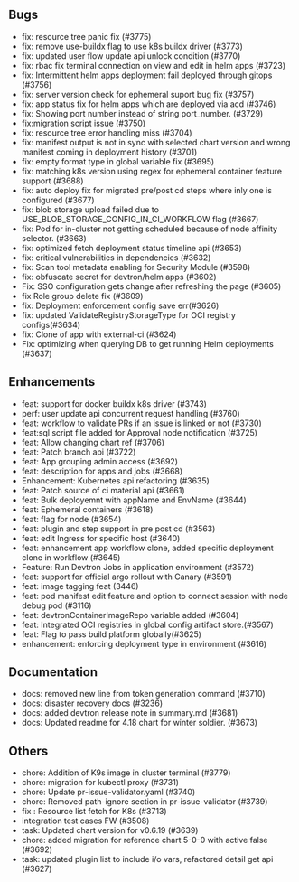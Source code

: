 ## Bugs
- fix: resource tree panic fix (#3775)
- fix: remove use-buildx flag to use k8s buildx driver (#3773)
- fix: updated user flow update api unlock condition (#3770)
- fix: rbac fix terminal connection on view and edit in helm apps (#3723)
- fix:  Intermittent helm apps deployment fail deployed through gitops (#3756)
- fix: server version check for ephemeral suport bug fix (#3757)
- fix:  app status fix for helm apps which are deployed via acd (#3746)
- fix: Showing port number instead of string port_number. (#3729)
- fix:migration script issue  (#3750)
- fix: resource tree error handling miss (#3704)
- fix: manifest output is not in sync with selected chart version and wrong manifest coming in deployment history (#3701)
- fix: empty format type in global variable fix (#3695)
- fix: matching k8s version using regex for ephemeral container feature support (#3688)
- fix: auto deploy fix for migrated pre/post cd steps where inly one is configured (#3677)
- fix: blob storage upload failed due to USE_BLOB_STORAGE_CONFIG_IN_CI_WORKFLOW flag (#3667)
- fix: Pod for in-cluster not getting scheduled because of node affinity selector. (#3663)
- fix: optimized fetch deployment status timeline api (#3653)
- fix: critical vulnerabilities in dependencies (#3632)
- fix: Scan tool metadata enabling for Security Module (#3598)
- fix: obfuscate secret for devtron/helm apps (#3602)
- Fix: SSO configuration gets change after refreshing the page (#3605)
- fix Role group delete fix (#3609)
- fix: Deployment enforcement config save err(#3626)
- fix: updated ValidateRegistryStorageType for OCI registry configs(#3634)
- fix: Clone of app with external-ci (#3624)
- Fix: optimizing when querying DB to get running Helm deployments (#3637)
## Enhancements
- feat: support for docker buildx k8s driver (#3743)
- perf:  user update api concurrent request handling (#3760)
- feat: workflow to validate PRs if an issue is linked or not (#3730)
- feat:sql script file added for Approval node notification  (#3725)
- feat: Allow changing chart ref (#3706)
- feat: Patch branch api (#3722)
- feat: App grouping admin access (#3692)
- feat: description for apps and jobs (#3668)
- Enhancement: Kubernetes api refactoring (#3635)
- feat: Patch source of ci material api (#3661)
- feat: Bulk deployemnt with appName and EnvName (#3644)
- feat: Ephemeral containers (#3618)
- feat: flag for node (#3654)
- feat: plugin and step support in pre post cd (#3563)
- feat: edit Ingress for specific host (#3640)
- feat: enhancement app workflow clone, added specific deployment clone in workflow (#3645)
- Feature: Run Devtron Jobs in application environment (#3572)
- feat: support for official argo rollout with Canary (#3591)
- feat: image tagging feat (3446)
- feat: pod manifest edit feature and option to connect session with node debug pod (#3116)
- feat: devtronContainerImageRepo variable added (#3604)
- feat: Integrated OCI registries in global config artifact store.(#3567)
- feat: Flag to pass build platform globally(#3625)
- enhancement: enforcing deployment type in environment (#3616)
## Documentation
- docs: removed new line from token generation command (#3710)
- docs: disaster recovery docs (#3236)
- docs: added devtron release note in summary.md (#3681)
- docs: Updated readme for 4.18 chart for winter soldier. (#3673)
## Others
- chore: Addition of K9s image in cluster terminal (#3779)
- chore: migration for kubectl proxy (#3731)
- chore: Update pr-issue-validator.yaml (#3740)
- chore: Removed path-ignore section in pr-issue-validator (#3739)
- fix : Resource list fetch for K8s (#3713)
- integration test cases FW (#3508)
- task: Updated chart version for v0.6.19 (#3639)
- chore: added migration for reference chart 5-0-0 with active false (#3692)
- task: updated plugin list to include i/o vars, refactored detail get api (#3627)
